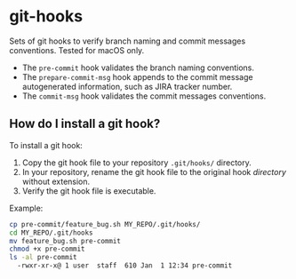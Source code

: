 # git-hooks

Sets of git hooks to verify branch naming and commit messages conventions.
Tested for macOS only.

* The `pre-commit` hook validates the branch naming conventions.
* The `prepare-commit-msg` hook appends to the commit message autogenerated information, such as JIRA tracker number.
* The `commit-msg` hook validates the commit messages conventions.


## How do I install a git hook?

To install a git hook:

1. Copy the git hook file to your repository `.git/hooks/` directory.
2. In your repository, rename the git hook file to the original hook _directory_ without extension. 
3. Verify the git hook file is executable.

Example:

```bash
cp pre-commit/feature_bug.sh MY_REPO/.git/hooks/
cd MY_REPO/.git/hooks
mv feature_bug.sh pre-commit
chmod +x pre-commit
ls -al pre-commit
  -rwxr-xr-x@ 1 user  staff  610 Jan  1 12:34 pre-commit
```
